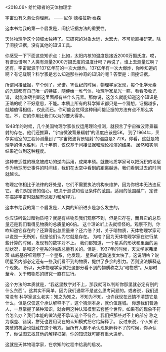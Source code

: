 <2018.06> 给忙碌者的天体物理学

宇宙没有义务让你理解。
——
尼尔·德格拉斯·泰森

这本书给我的第一个启发是，间接证据方法的重要性。

天体物理学这个领域太独特了。它研究的对象太远，太宏大，不可能直接研究。除了间接证据，没有其他的知识工具。

你感受一下下面这些知识点：比如，太阳内核的温度是接近2000万摄氏度。哎，有谱没谱啊？人类有测量2000万摄氏度的温度计吗？再说了，谁上去测量过啊？
还有，宇宙起源于137亿年前的一次大爆炸。137亿年有一次大爆炸，你咋知道的啊？有记载啊？科学家是怎么知道那些神奇的知识的呢？答案是：间接证据。

所谓间接证据，举个例子，光谱。19世纪的时候，物理学家发现，每个化学元素的光谱都有自己唯一的特征，随便给一堆气体，物理学家拿光一照，看看吸收光谱，
就能准确判断这里面都有些什么元素。那你说，这怎么就能知道这个知识是正确的呢？不好意思，不能。本质上所有的科学知识都只是一个猜想，证据越多，就越值得相信，
仅此而已。你可能会觉得这种用间接证据的方法有点不那么实在。不，它的作用比我们以为的要大得多。

1948年的时候，几个美国物理学家仅仅运用理论推测，就预言了宇宙微波背景辐射的存在。他们还推算，“宇宙微波背景辐射”的温度应该是5K。
到了1964年，贝尔实验室的工程师测量到了“宇宙微波背景辐射”的温度是2.72K。你看，这就是物理学的伟大胜利。几十年前，仅仅基于间接证据和理论推演的结果，
居然和实测结果近似到这种程度。

这种普适性的概念被成功的逆向运用，成果丰硕。就像地质学家可以把沉积的地层作为地球历史事件的时间线，我们在太空中看到的距离越远，我们看到过去的时间就越长。

物理定律相比于法律的好处是，它们不需要执法机构来维护，因为你根本无法违反它。
我们对定律的信心，取决于测试和验证条件的范围。适用的范围越广，定律在描述宇宙时就越有说服力和解释力。

这本书给我的第二个启发是，人类的知识进步是怎么发生的。

你应该听说过暗物质吧？就是有些物质我们观察不到，但是它存在，而且它的总质量还是我们看得见物质的总质量的6倍。
这个理论听上去就怪怪的。观察不到，你咋知道它存在的？还算得出总质量来？还六倍？对，关于暗物质，天体物理学家可以说是一无所知，但是他们认为它就是存在。
为啥？因为天体物理学家在进行某些计算的时候，发现有的数字对不上。
我们都知道，一个星系的形状和里面的运动状况，是和这个星系的物质总量有关的。但是，1937年的时候，天文学家弗里茨·兹威基仔细观察了一个星系，他发现，
星系的运动速度太快了。这说明啥？说明星系内部必定还有一些我们看不到的物质，提供了多余的引力。否则没法解释这个现象。
所以，天体物理学家就把这部分看不到的物质称之为“暗物质”。从那时至今，关于暗物质的研究一直在进行。

这个方法的本质就是，“我这里数字对不上，那我就可以判断你那里就必定有别的什么东西”。这其实不简单。因为我们通常不是这么思考问题的。或者说，我们通常没有
科学家这么老实：知之为知之，不知为不知。也许我现在还搞不清楚它是什么，但是仅仅这个承认解释不了，这个猜测本身，就价值连城。
你想我们普通人，一旦掌握了某种知识，就会用这种认知模型去套整个世界。如果有的现象不符合怎么办？我们本能的做法是不承认这个不符合。我们把那些对不上的部分
称之为误差、错误，拼死也要用现在的认知模式把它给解释了。
反过来说，个人知识突破的机会也就藏在这个地方。当所有人都不承认现象解释不了的时候，你承认了，你试图去找其他的解释框架，你的知识就可能有重大进步。

这就是天体物理学家，在求知的过程中给我的启发。
